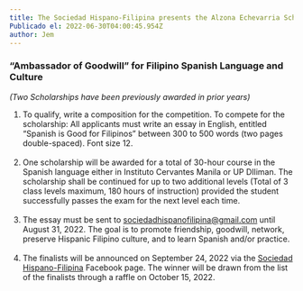 ```yaml
---
title: The Sociedad Hispano-Filipina presents the Alzona Echevarria Scholarship
Publicado el: 2022-06-30T04:00:45.954Z
author: Jem
---
```

### **“Ambassador of Goodwill” for Filipino Spanish Language and Culture**

*(Two Scholarships have been previously awarded in prior years)*

1. To qualify, write a composition for the competition. To compete for the scholarship: All applicants must write an essay in English, entitled “Spanish is Good for Filipinos” between 300 to 500 words (two pages double-spaced). Font size 12.\
   <br>
2. One scholarship will be awarded for a total of 30-hour course in the Spanish language either in Instituto Cervantes Manila or UP DIliman. The scholarship shall be continued for up to two additional levels (Total of 3 class levels maximum, 180 hours of instruction) provided the student successfully passes the exam for the next level each time.\
   <br>
3. The essay must be sent to [sociedadhispanofilipina@gmail.com](mailto:sociedadhispanofilipina@gmail.com) until August 31, 2022. The goal is to promote friendship, goodwill, network, preserve Hispanic Filipino culture, and to learn Spanish and/or practice.\
   <br>
4. The finalists will be announced on September 24, 2022 via the [Sociedad Hispano-Filipina](https://www.facebook.com/sociedadhf) Facebook page. The winner will be drawn from the list of the finalists through a raffle on October 15, 2022.